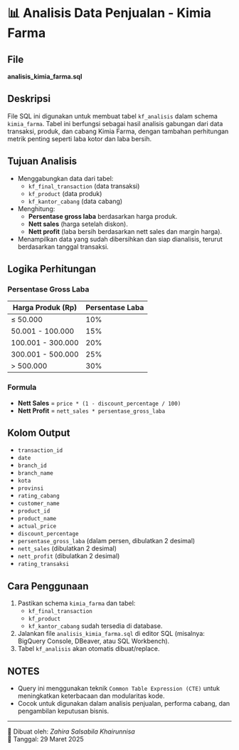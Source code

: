 # 📊 Analisis Data Penjualan - Kimia Farma

## File
**analisis_kimia_farma.sql**

## Deskripsi
File SQL ini digunakan untuk membuat tabel `kf_analisis` dalam schema `kimia_farma`. Tabel ini berfungsi sebagai hasil analisis gabungan dari data transaksi, produk, dan cabang Kimia Farma, dengan tambahan perhitungan metrik penting seperti laba kotor dan laba bersih.

## Tujuan Analisis
- Menggabungkan data dari tabel:
  - `kf_final_transaction` (data transaksi)
  - `kf_product` (data produk)
  - `kf_kantor_cabang` (data cabang)
- Menghitung:
  - **Persentase gross laba** berdasarkan harga produk.
  - **Nett sales** (harga setelah diskon).
  - **Nett profit** (laba bersih berdasarkan nett sales dan margin harga).
- Menampilkan data yang sudah dibersihkan dan siap dianalisis, terurut berdasarkan tanggal transaksi.

## Logika Perhitungan

### Persentase Gross Laba
| Harga Produk (Rp)       | Persentase Laba |
|-------------------------|------------------|
| ≤ 50.000                | 10%              |
| 50.001 - 100.000        | 15%              |
| 100.001 - 300.000       | 20%              |
| 300.001 - 500.000       | 25%              |
| > 500.000               | 30%              |

### Formula
- **Nett Sales** = `price * (1 - discount_percentage / 100)`
- **Nett Profit** = `nett_sales * persentase_gross_laba`

## Kolom Output
- `transaction_id`
- `date`
- `branch_id`
- `branch_name`
- `kota`
- `provinsi`
- `rating_cabang`
- `customer_name`
- `product_id`
- `product_name`
- `actual_price`
- `discount_percentage`
- `persentase_gross_laba` (dalam persen, dibulatkan 2 desimal)
- `nett_sales` (dibulatkan 2 desimal)
- `nett_profit` (dibulatkan 2 desimal)
- `rating_transaksi`

## Cara Penggunaan
1. Pastikan schema `kimia_farma` dan tabel:
   - `kf_final_transaction`
   - `kf_product`
   - `kf_kantor_cabang`
   sudah tersedia di database.
2. Jalankan file `analisis_kimia_farma.sql` di editor SQL (misalnya: BigQuery Console, DBeaver, atau SQL Workbench).
3. Tabel `kf_analisis` akan otomatis dibuat/replace.

## NOTES
- Query ini menggunakan teknik `Common Table Expression (CTE)` untuk meningkatkan keterbacaan dan modularitas kode.
- Cocok untuk digunakan dalam analisis penjualan, performa cabang, dan pengambilan keputusan bisnis.

---

📝 Dibuat oleh: _Zahira Salsabila Khairunnisa_  
📅 Tanggal: 29 Maret 2025
